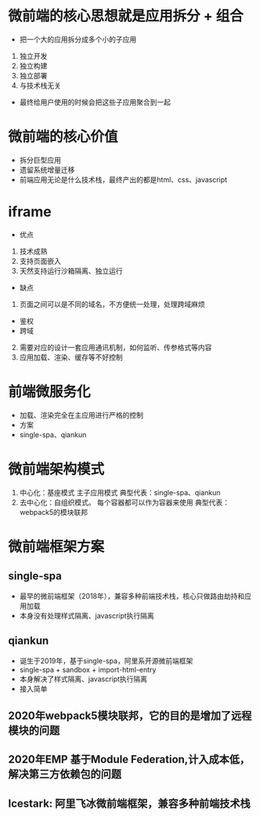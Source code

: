 # 微前端的核心思想就是应用拆分 + 组合
 - 把一个大的应用拆分成多个小的子应用
  1. 独立开发
  2. 独立构建
  3. 独立部署
  4. 与技术栈无关
 - 最终给用户使用的时候会把这些子应用聚合到一起
 # 微前端的核心价值
 - 拆分巨型应用
 - 遗留系统增量迁移
 - 前端应用无论是什么技术栈，最终产出的都是html、css、javascript
 # iframe
 - 优点
  1. 技术成熟
  2. 支持页面嵌入
  3. 天然支持运行沙箱隔离、独立运行
 - 缺点
  1. 页面之间可以是不同的域名，不方便统一处理，处理跨域麻烦
   - 鉴权
   - 跨域
  2. 需要对应的设计一套应用通讯机制，如何监听、传参格式等内容
  3. 应用加载、渲染、缓存等不好控制
# 前端微服务化
- 加载、渲染完全在主应用进行严格的控制
- 方案
 - single-spa、qiankun
# 微前端架构模式
 1. 中心化：基座模式
    主子应用模式
    典型代表：single-spa、qiankun
 2. 去中心化：自组织模式。
    每个容器都可以作为容器来使用
   典型代表：webpack5的模块联邦

# 微前端框架方案
 ## single-spa
  - 最早的微前端框架（2018年），兼容多种前端技术栈，核心只做路由劫持和应用加载
   - 本身没有处理样式隔离、javascript执行隔离
 ## qiankun 
  - 诞生于2019年，基于single-spa，阿里系开源微前端框架
   - single-spa + sandbox + import-html-entry
   - 本身解决了样式隔离、javascript执行隔离
   - 接入简单
 ## 2020年webpack5模块联邦，它的目的是增加了远程模块的问题
 ## 2020年EMP 基于Module Federation,计入成本低，解决第三方依赖包的问题
 ## Icestark: 阿里飞冰微前端框架，兼容多种前端技术栈

